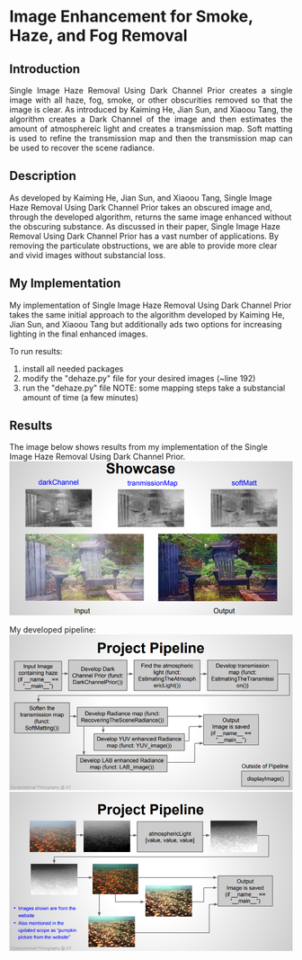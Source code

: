 # Image Enhancement for Smoke, Haze, and Fog Removal

## Introduction
<p style="text-align: justify">
Single Image Haze Removal Using Dark Channel Prior creates a single image with all haze, fog, smoke, or other obscurities removed so that the image is clear. As introduced by Kaiming He, Jian Sun, and Xiaoou Tang, the algorithm creates a Dark Channel of the image and then estimates the amount of atmosphereic light and creates a transmission map. Soft matting is used to refine the transmission map and then the transmission map can be used to recover the scene radiance.</p>

## Description
As developed by Kaiming He, Jian Sun, and Xiaoou Tang, Single Image Haze Removal Using Dark Channel Prior takes an obscured image and, through the developed algorithm, returns the same image enhanced without the obscuring substance. As discussed in their paper, Single Image Haze Removal Using Dark Channel Prior has a vast number of applications. By removing the particulate obstructions, we are able to provide more clear and vivid images without substancial loss.

## My Implementation
My implementation of Single Image Haze Removal Using Dark Channel Prior takes the same initial approach to the algorithm developed by Kaiming He, Jian Sun, and Xiaoou Tang but additionally ads two options for increasing lighting in the final enhanced images. 

To run results:
1. install all needed packages
2. modify the "dehaze.py" file for your desired images (~line 192)
3. run the "dehaze.py" file
NOTE: some mapping steps take a substancial amount of time (a few minutes)

## Results
The image below shows results from my implementation of the Single Image Haze Removal Using Dark Channel Prior.  
![](showcase/showcase_1.PNG)  


My developed pipeline:
![](showcase/showcase_2.PNG)  
![](showcase/showcase_3.PNG) 
